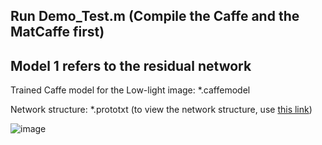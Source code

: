 ## Run Demo_Test.m (Compile the Caffe and the MatCaffe first)

## Model 1 refers to the residual network

Trained Caffe model for the Low-light image: *.caffemodel

Network structure: *.prototxt (to view the network structure, use [this link](http://ethereon.github.io/netscope/#/editor))


![image](https://github.com/csjcai/SICE/blob/master/Model%201/model1.bmp)
